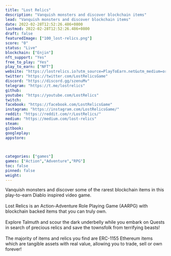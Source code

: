 ```yaml
---
title: "Lost Relics"
description: "Vanquish monsters and discover blockchain items"
lead: "Vanquish monsters and discover blockchain items"
date: 2022-02-28T12:52:26.486+0800
lastmod: 2022-02-28T12:52:26.486+0800
draft: false
featuredImage: ["100_lost-relics.png"]
score: "0"
status: "Live"
blockchain: ["Enjin"]
nft_support: "Yes"
free_to_play: "Yes"
play_to_earn: ["NFT"]
website: "https://lostrelics.io?utm_source=PlayToEarn.net&utm_medium=organic&utm_campaign=gamepage"
twitter: "https://twitter.com/LostRelicsGame"
discord: "https://discord.gg/szenuMv"
telegram: "https://t.me/lostrelics"
github: 
youtube: "https://youtube.com/LostRelics"
twitch: 
facebook: "https://facebook.com/LostRelicsGame"
instagram: "https://instagram.com/LostRelicsGame/"
reddit: "https://reddit.com/r/LostRelics/"
medium: "https://medium.com/lost-relics"
steam: 
gitbook: 
googleplay: 
appstore: 

  
    
categories: ["games"]
games: ["Action","Adventure","RPG"]
toc: false
pinned: false
weight: 
---
```

Vanquish monsters and discover some of the rarest blockchain items in this play-to-earn Diablo inspired video game.<br> <br> Lost Relics is an Action-Adventure Role Playing Game (AARPG) with blockchain backed items that you can truly own.<br> <br> Explore Talmuth and scour the dark underbelly while you embark on Quests in search of precious relics and save the townsfolk from terrifying beasts!<br> <br> The majority of items and relics you find are ERC-1155 Ethereum items which are tangible assets with real value, allowing you to trade, sell or own forever!